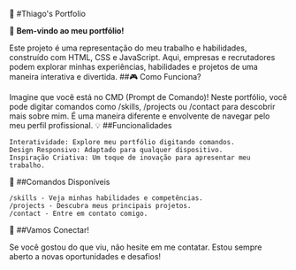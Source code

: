 💼 #Thiago's Portfolio

👋 **Bem-vindo ao meu portfólio!**

Este projeto é uma representação do meu trabalho e habilidades, construído com HTML, CSS e JavaScript. Aqui, empresas e recrutadores podem explorar minhas experiências, habilidades e projetos de uma maneira interativa e divertida.
##🎮 Como Funciona?

Imagine que você está no CMD (Prompt de Comando)! Neste portfólio, você pode digitar comandos como /skills, /projects ou /contact para descobrir mais sobre mim. É uma maneira diferente e envolvente de navegar pelo meu perfil profissional.
💡 ##Funcionalidades

    Interatividade: Explore meu portfólio digitando comandos.
    Design Responsivo: Adaptado para qualquer dispositivo.
    Inspiração Criativa: Um toque de inovação para apresentar meu trabalho.

📂 ##Comandos Disponíveis

    /skills - Veja minhas habilidades e competências.
    /projects - Descubra meus principais projetos.
    /contact - Entre em contato comigo.

🚀 ##Vamos Conectar!

Se você gostou do que viu, não hesite em me contatar. Estou sempre aberto a novas oportunidades e desafios!
